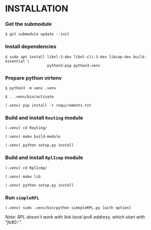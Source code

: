 INSTALLATION
============

### Get the submodule

```shell
$ git submodule update --init
```

### Install dependencies

```shell
$ sudo apt install libnl-3-dev libnl-cli-3-dev libcap-dev build-essential \
                   python3-pip python3-venv
```

### Prepare python virtenv

```shell
$ python3 -m venv .venv

$ . .venv/bin/activate

(.venv) pip install -r requirements.txt
```

### Build and install `Routing` module

```shell
(.venv) cd Routing/

(.venv) make build-module

(.venv) python setup.py install
```

### Build and install `RplIcmp` module

```shell
(.venv) cd RplIcmp/

(.venv) make lib

(.venv) python setup.py install
```

### Run `simpleRPL`

```shell
(.venv) sudo .venv/bin/python simepleRPL.py [with option]
```

_Note: RPL doesn't work with link local ipv6 address, which start with "fe80::"._